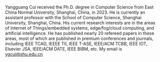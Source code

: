 Yangguang Cui received the Ph.D. degree in Computer Science from East China Normal University, Shanghai, China, in 2023. 
He is currently an assistant professor with the School of Computer Science, Shanghai University, Shanghai, China. 
His current research interests are in the areas of Internet of Things/embedded systems, edge/fog/cloud computing, and artificial intelligence. He has published nearly 20 refereed papers in these areas, most of which are published in premium conferences and journals, including IEEE TCAD, IEEEE TII, IEEE T-ASE, IEEE/ACM TCBB, IEEE IOT, Elsevier JSA, IEEE/ACM DATE, IEEE BIBM, etc. 
My email is ygcui@shu.edu.cn
